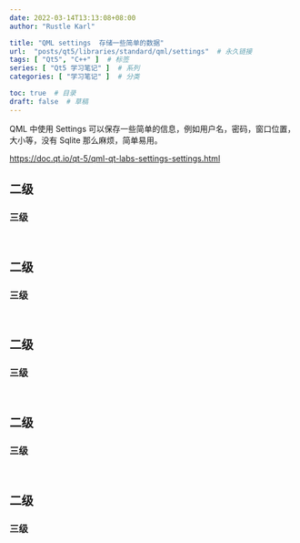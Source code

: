 ```yaml
---
date: 2022-03-14T13:13:08+08:00
author: "Rustle Karl"

title: "QML settings  存储一些简单的数据"
url:  "posts/qt5/libraries/standard/qml/settings"  # 永久链接
tags: [ "Qt5", "C++" ]  # 标签
series: [ "Qt5 学习笔记" ]  # 系列
categories: [ "学习笔记" ]  # 分类

toc: true  # 目录
draft: false  # 草稿
---
```


QML 中使用 Settings 可以保存一些简单的信息，例如用户名，密码，窗口位置，大小等，没有 Sqlite 那么麻烦，简单易用。

https://doc.qt.io/qt-5/qml-qt-labs-settings-settings.html

## 二级

### 三级

```c++

```

```c++

```


## 二级

### 三级

```c++

```

```c++

```


## 二级

### 三级

```c++

```

```c++

```


## 二级

### 三级

```c++

```

```c++

```


## 二级

### 三级

```c++

```

```c++

```


